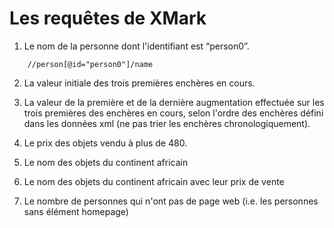 # Les requêtes de XMark

1. Le nom de la personne dont l'identifiant est “person0”.

```xquery
    //person[@id="person0"]/name
```

2. La valeur initiale des trois premières enchères en cours.

3. La valeur de la première et de la dernière augmentation effectuée sur les trois premières des enchères en cours, selon l'ordre des enchères défini dans les données xml (ne pas trier les enchères chronologiquement).
4. Le prix des objets vendu à plus de 480.
5. Le nom des objets du continent africain
6. Le nom des objets du continent africain avec leur prix de vente
7. Le nombre de personnes qui n'ont pas de page web (i.e. les personnes sans élément homepage)
